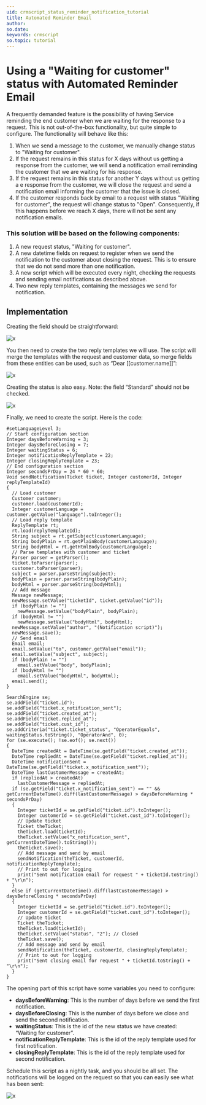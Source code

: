 ```yaml
---
uid: crmscript_status_reminder_notification_tutorial
title: Automated Reminder Email
author:
so.date:
keywords: crmscript
so.topic: tutorial
---
```


# Using a "Waiting for customer" status with Automated Reminder Email

A frequently demanded feature is the possibility of having Service reminding the end customer when we are waiting for the response to a request. This is not out-of-the-box functionality, but quite simple to configure. The functionality will behave like this:

1. When we send a message to the customer, we manually change status to "Waiting for customer".
2. If the request remains in this status for X days without us getting a response from the customer, we will send a notification email reminding the customer that we are waiting for his response.
3. If the request remains in this status for another Y days without us getting a e response from the customer, we will close the request and send a notification email informing the customer that the issue is closed.
4. If the customer responds back by email to a request with status "Waiting for customer", the request will change status to "Open". Consequently, if this happens before we reach X days, there will not be sent any notification emails.

### This solution will be based on the following components:

1. A new request status, "Waiting for customer".
2. A new datetime fields on request to register when we send the notification to the customer about closing the request. This is to ensure that we do not send more than one notification.
3. A new script which will be executed every night, checking the requests and sending email notifications as described above.
4. Two new reply templates, containing the messages we send for notification.

## Implementation
Creating the field should be straightforward:

![x][img1]

You then need to create the two reply templates we will use. The script will merge the templates with the request and customer data, so merge fields from these entities can be used, such as “Dear [[customer.name]]”:

![x][img2]

Creating the status is also easy. Note: the field “Standard” should not be checked.

![x][img3]

Finally, we need to create the script. Here is the code:

```crmscript
#setLanguageLevel 3;
// Start configuration section
Integer daysBeforeWarning = 3;
Integer daysBeforeClosing = 7;
Integer waitingStatus = 6;
Integer notificationReplyTemplate = 22;
Integer closingReplyTemplate = 23;
// End configuration section
Integer secondsPrDay = 24 * 60 * 60;
Void sendNotification(Ticket ticket, Integer customerId, Integer replyTemplateId)
{
  // Load customer
  Customer customer;
  customer.load(customerId);
  Integer customerLanguage = customer.getValue("language").toInteger();
  // Load reply template
  ReplyTemplate rt;
  rt.load(replyTemplateId);
  String subject = rt.getSubject(customerLanguage);
  String bodyPlain = rt.getPlainBody(customerLanguage);
  String bodyHtml = rt.getHtmlBody(customerLanguage);
  // Parse templates with customer and ticket
  Parser parser = getParser();
  ticket.toParser(parser);
  customer.toParser(parser);
  subject = parser.parseString(subject);
  bodyPlain = parser.parseString(bodyPlain);
  bodyHtml = parser.parseString(bodyHtml);
  // Add message
  Message newMessage;
  newMessage.setValue("ticketId", ticket.getValue("id"));
  if (bodyPlain != "")
    newMessage.setValue("bodyPlain", bodyPlain);
  if (bodyHtml != "")
    newMessage.setValue("bodyHtml", bodyHtml);
  newMessage.setValue("author", "(Notification script)");
  newMessage.save();
  // Send email
  Email email;
  email.setValue("to", customer.getValue("email"));
  email.setValue("subject", subject);
  if (bodyPlain != "")
    email.setValue("body", bodyPlain);
  if (bodyHtml != "")
    email.setValue("bodyHtml", bodyHtml);
  email.send();
}

SearchEngine se;
se.addField("ticket.id");
se.addField("ticket.x_notification_sent");
se.addField("ticket.created_at");
se.addField("ticket.replied_at");
se.addField("ticket.cust_id");
se.addCriteria("ticket.ticket_status", "OperatorEquals", waitingStatus.toString(), "OperatorAnd", 0);
for (se.execute(); !se.eof(); se.next())
{
  DateTime createdAt = DateTime(se.getField("ticket.created_at"));
  DateTime repliedAt = DateTime(se.getField("ticket.replied_at"));
  DateTime notificationSent = DateTime(se.getField("ticket.x_notification_sent"));
  DateTime lastCustomerMessage = createdAt;
  if (repliedAt > createdAt)
    lastCustomerMessage = repliedAt;
  if (se.getField("ticket.x_notification_sent") == "" && getCurrentDateTime().diff(lastCustomerMessage) > daysBeforeWarning * secondsPrDay)
  {
    Integer ticketId = se.getField("ticket.id").toInteger();
    Integer customerId = se.getField("ticket.cust_id").toInteger();
    // Update ticket
    Ticket theTicket;
    theTicket.load(ticketId);
    theTicket.setValue("x_notification_sent", getCurrentDateTime().toString());
    theTicket.save();
    // Add message and send by email
    sendNotification(theTicket, customerId, notificationReplyTemplate);
    // Print to out for logging
    print("Sent notification email for request " + ticketId.toString() + "\r\n");
  }
  else if (getCurrentDateTime().diff(lastCustomerMessage) > daysBeforeClosing * secondsPrDay)
  {
    Integer ticketId = se.getField("ticket.id").toInteger();
    Integer customerId = se.getField("ticket.cust_id").toInteger();
    // Update ticket
    Ticket theTicket;
    theTicket.load(ticketId);
    theTicket.setValue("status", "2"); // Closed
    theTicket.save();
    // Add message and send by email
    sendNotification(theTicket, customerId, closingReplyTemplate);
    // Print to out for logging
    print("Sent closing email for request " + ticketId.toString() + "\r\n");
  }
}
```

The opening part of this script have some variables you need to configure:

* **daysBeforeWarning**: This is the number of days before we send the first notification.
* **daysBeforeClosing**: This is the number of days before we close and send the second notification.
* **waitingStatus**: This is the id of the new status we have created: “Waiting for customer”.
* **notificationReplyTemplate**: This is the id of the reply template used for first notification.
* **closingReplyTemplate**: This is the id of the reply template used for second notification.

Schedule this script as a nightly task, and you should be all set. The notifications will be logged on the request so that you can easily see what has been sent:

![x][img4]

[img1]: media/466-notification_field.png
[img2]: media/466-reply_template.png
[img3]: media/466-request_status.png
[img4]: media/466-ticket_view.png